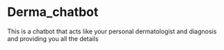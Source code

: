# Derma_chatbot
This is a chatbot that acts like your personal dermatologist and diagnosis and providing you all the details 
